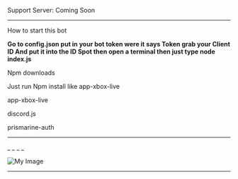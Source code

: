 


Support Server: Coming Soon

_______________________________

How to start this bot

**Go to config.json put in your bot token were it says Token grab your Client ID And put it into the ID Spot then open a terminal then just type node index.js**

Npm downloads

Just run Npm install like app-xbox-live

 app-xbox-live

discord.js

prismarine-auth

_______________________________

_
_
_
_










![My Image](https://i.ibb.co/5skjSLN/8a8bba5b5ad5.png)
_________________________________________
